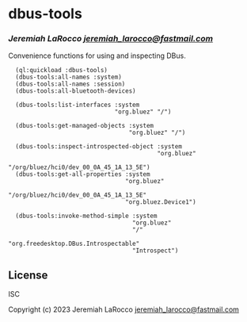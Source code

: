 # dbus-tools

### _Jeremiah LaRocco <jeremiah_larocco@fastmail.com>_

Convenience functions for using and inspecting DBus.


```common-lisp
  (ql:quickload :dbus-tools)
  (dbus-tools:all-names :system)
  (dbus-tools:all-names :session)
  (dbus-tools:all-bluetooth-devices)

  (dbus-tools:list-interfaces :system
                              "org.bluez" "/")

  (dbus-tools:get-managed-objects :system
                                  "org.bluez" "/")

  (dbus-tools:inspect-introspected-object :system
                                          "org.bluez"
                                          "/org/bluez/hci0/dev_00_0A_45_1A_13_5E")
  (dbus-tools:get-all-properties :system
                                 "org.bluez"
                                 "/org/bluez/hci0/dev_00_0A_45_1A_13_5E"
                                 "org.bluez.Device1")

  (dbus-tools:invoke-method-simple :system
                                   "org.bluez"
                                   "/"
                                   "org.freedesktop.DBus.Introspectable"
                                   "Introspect")
```
## License

ISC

Copyright (c) 2023 Jeremiah LaRocco <jeremiah_larocco@fastmail.com>


